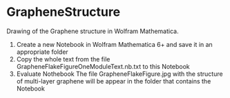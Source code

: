 # GrapheneStructure
Drawing of the Graphene structure in Wolfram Mathematica.
1. Create a new Notebook in Wolfram Mathematica 6+ and save it in an appropriate folder
2. Copy the whole text from the file GrapheneFlakeFigureOneModuleText.nb.txt to this Notebook
3. Evaluate Nothebook
The file GrapheneFlakeFigure.jpg with the structure of multi-layer graphene will be appear
in the folder that contains the Notebook 
